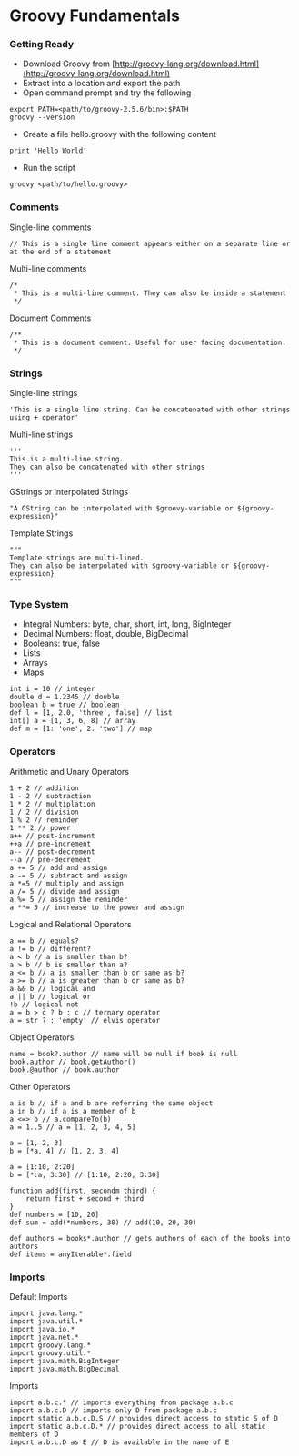 # Groovy Fundamentals #

### Getting Ready ###

* Download Groovy from [http://groovy-lang.org/download.html](http://groovy-lang.org/download.html)
* Extract into a location and export the path
* Open command prompt and try the following

```
export PATH=<path/to/groovy-2.5.6/bin>:$PATH
groovy --version
```
* Create a file hello.groovy with the following content

```
print 'Hello World'
```
* Run the script

```
groovy <path/to/hello.groovy>
```

### Comments ###

Single-line comments

```
// This is a single line comment appears either on a separate line or at the end of a statement
```

Multi-line comments

```
/* 
 * This is a multi-line comment. They can also be inside a statement
 */
```

Document Comments

```
/**
 * This is a document comment. Useful for user facing documentation.
 */
```

### Strings ###

Single-line strings

```
'This is a single line string. Can be concatenated with other strings using + operator'
```

Multi-line strings

```
'''
This is a multi-line string.
They can also be concatenated with other strings
'''
```

GStrings or Interpolated Strings

```
"A GString can be interpolated with $groovy-variable or ${groovy-expression}"
```

Template Strings

```
"""
Template strings are multi-lined.
They can also be interpolated with $groovy-variable or ${groovy-expression}
"""
```

### Type System ###

* Integral Numbers: byte, char, short, int, long, BigInteger
* Decimal Numbers: float, double, BigDecimal
* Booleans: true, false
* Lists
* Arrays
* Maps

```
int i = 10 // integer
double d = 1.2345 // double
boolean b = true // boolean
def l = [1, 2.0, 'three', false] // list
int[] a = [1, 3, 6, 8] // array
def m = [1: 'one', 2. 'two'] // map
```

### Operators ###

Arithmetic and Unary Operators

```
1 + 2 // addition
1 - 2 // subtraction
1 * 2 // multiplation
1 / 2 // division
1 % 2 // reminder
1 ** 2 // power
a++ // post-increment
++a // pre-increment
a-- // post-decrement
--a // pre-decrement
a += 5 // add and assign
a -= 5 // subtract and assign
a *=5 // multiply and assign
a /= 5 // divide and assign
a %= 5 // assign the reminder
a **= 5 // increase to the power and assign
```

Logical and Relational Operators

```
a == b // equals?
a != b // different?
a < b // a is smaller than b?
a > b // b is smaller than a?
a <= b // a is smaller than b or same as b?
a >= b // a is greater than b or same as b? 
a && b // logical and
a || b // logical or
!b // logical not
a = b > c ? b : c // ternary operator
a = str ? : 'empty' // elvis operator

```

Object Operators

```
name = book?.author // name will be null if book is null
book.author // book.getAuthor()
book.@author // book.author
```

Other Operators

```
a is b // if a and b are referring the same object
a in b // if a is a member of b
a <=> b // a.compareTo(b)
a = 1..5 // a = [1, 2, 3, 4, 5]
```

```
a = [1, 2, 3]
b = [*a, 4] // [1, 2, 3, 4]
```

```
a = [1:10, 2:20]
b = [*:a, 3:30] // [1:10, 2:20, 3:30]
```

```
function add(first, secondm third) {
	return first + second + third
}
def numbers = [10, 20]
def sum = add(*numbers, 30) // add(10, 20, 30) 
```

```
def authors = books*.author // gets authors of each of the books into authors
def items = anyIterable*.field
```

### Imports ###

Default Imports

```
import java.lang.*
import java.util.*
import java.io.*
import java.net.*
import groovy.lang.*
import groovy.util.*
import java.math.BigInteger
import java.math.BigDecimal
```

Imports

```
import a.b.c.* // imports everything from package a.b.c
import a.b.c.D // imports only D from package a.b.c
import static a.b.c.D.S // provides direct access to static S of D
import static a.b.c.D.* // provides direct access to all static members of D
import a.b.c.D as E // D is available in the name of E

